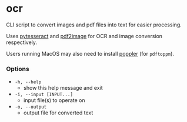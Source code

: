 # ocr
CLI script to convert images and pdf files into text for easier processing.

Uses [pytesseract](https://github.com/madmaze/pytesseract) and [pdf2image](https://github.com/Belval/pdf2image) for OCR and image conversion respectively. 

Users running MacOS may also need to install [poppler](https://formulae.brew.sh/formula/poppler) (for `pdftoppm`).

### Options
- `-h, --help`
    - show this help message and exit
- `-i, --input [INPUT...]`
    - input file(s) to operate on
- `-o, --output`
    - output file for converted text
